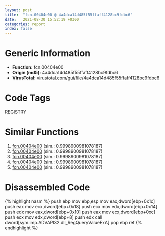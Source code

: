 ```yaml
---
layout: post
title:  "fcn.00404e00 @ 4a4dca14d485f55ffaff4128bc9fdbc6"
date:   2021-08-30 15:52:19 +0300
categories: report
index: false
---
```


# Generic Information
- **Function:** fcn.00404e00
- **Origin (md5):** 4a4dca14d485f55ffaff4128bc9fdbc6
- **VirusTotal:** [virustotal.com/gui/file/4a4dca14d485f55ffaff4128bc9fdbc6][virustotal_ref]

# Code Tags
<span class="tag" id="REGISTRY">REGISTRY</span>


# Similar Functions

1. [fcn.00404e00][similar_1_ref] (sim.: 0.9998900981078187)
2. [fcn.00404e00][similar_2_ref] (sim.: 0.9998900981078187)
3. [fcn.00404e00][similar_3_ref] (sim.: 0.9998900981078187)
4. [fcn.00404e00][similar_4_ref] (sim.: 0.9998900981078187)
5. [fcn.00404e00][similar_5_ref] (sim.: 0.9998900981078187)


# Disassembled Code

{% highlight nasm %}
push ebp
mov ebp,esp
mov eax,dword[ebp+0x1c]
push eax
mov ecx,dword[ebp+0x18]
push ecx
mov edx,dword[ebp+0x14]
push edx
mov eax,dword[ebp+0x10]
push eax
mov ecx,dword[ebp+0xc]
push ecx
mov edx,dword[ebp+8]
push edx
call dword[sym.imp.ADVAPI32.dll_RegQueryValueExA]
pop ebp
ret 
{% endhighlight %}


[similar_1_ref]: /report/fcn.00404e00@56cd87aa2339510296a6c2526bbc75b7
[similar_2_ref]: /report/fcn.00404e00@c398239b28fba40957850413e73ec9b2
[similar_3_ref]: /report/fcn.00404e00@f12f9592fdd7a957b636b9ae1acd018a
[similar_4_ref]: /report/fcn.00404e00@af7b97cbe46a9bbd53bd01a871bc3681
[similar_5_ref]: /report/fcn.00404e00@f364e12ffcdf9578b1eb1588196b803b
[virustotal_ref]: https://www.virustotal.com/gui/file/4a4dca14d485f55ffaff4128bc9fdbc6